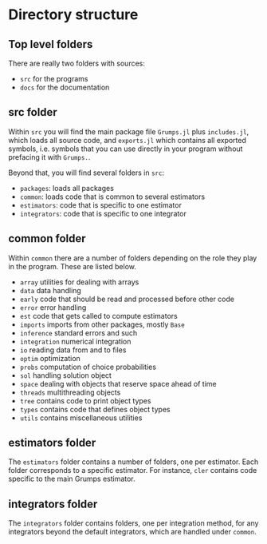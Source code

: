 # Directory structure

## Top level folders

There are really two folders with sources:
* `src` for the programs
* `docs` for the documentation

## src folder

Within `src` you will find the main package file `Grumps.jl` plus `includes.jl`, which loads all source code, and `exports.jl` which contains all exported symbols, i.e. symbols that you can use directly in your program without prefacing it with `Grumps.`.

Beyond that, you will find several folders in `src`:
* `packages`: loads all packages
* `common`: loads code that is common to several estimators
* `estimators`: code that is specific to one estimator
* `integrators`: code that is specific to one integrator

## common folder

Within `common` there are a number of folders depending on the role they play in the program.  These are listed below.  
* `array` utilities for dealing with arrays
* `data` data handling
* `early` code that should be read and processed before other code
* `error` error handling
* `est` code that gets called to compute estimators
* `imports` imports from other packages, mostly `Base`
* `inference` standard errors and such
* `integration` numerical integration
* `io` reading data from and to files
* `optim` optimization
* `probs` computation of choice probabilities
* `sol` handling solution object
* `space` dealing with objects that reserve space ahead of time
* `threads` multithreading objects
* `tree` contains code to print object types
* `types` contains code that defines object types
* `utils` contains miscellaneous utilities

## estimators folder

The `estimators` folder contains a number of folders, one per estimator.  Each folder corresponds to a specific estimator.  For instance, `cler` contains code specific to the main Grumps estimator.

## integrators folder

The `integrators` folder contains folders, one per integration method, for any integrators beyond the default integrators, which are handled under `common`.

